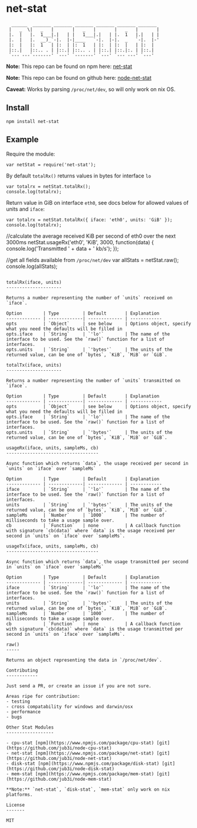 net-stat
========

```
  ______  _______ _______ _______ _______ _______ _______
 |   _  \|   _   |       |   _   |       |   _   |       |
 |.  |   |.  1___|.|   | |   1___|.|   | |.  1   |.|   | |
 |.  |   |.  __)_`-|.  |-|____   `-|.  |-|.  _   `-|.  |-'
 |:  |   |:  1   | |:  | |:  1   | |:  | |:  |   | |:  |
 |::.|   |::.. . | |::.| |::.. . | |::.| |::.|:. | |::.|
 `--- ---`-------' `---' `-------' `---' `--- ---' `---'
```

**Note:** This repo can be found on npm here: [net-stat](https://www.npmjs.com/package/net-stat)

**Note:** This repo can be found on github here: [node-net-stat](https://github.com/jub3i/node-net-stat)

**Caveat:** Works by parsing `/proc/net/dev`, so will only work on nix OS.

Install
-------

```
npm install net-stat
```

Example
-------

Require the module:
```
var netStat = require('net-stat');
```

By default `totalRx()` returns values in bytes for interface `lo`
```
var totalrx = netStat.totalRx();
console.log(totalrx);
```

Return value in GiB on interface `eth0`, see docs below for allowed values of units and `iface`:
```
var totalrx = netStat.totalRx({ iface: 'eth0', units: 'GiB' });
console.log(totalrx);
```

//calculate the average received KiB per second of eth0 over the next 3000ms
netStat.usageRx('eth0', 'KiB', 3000, function(data) {
    console.log('Transmitted ' + data + ' kb/s');
});

//get all fields available from `/proc/net/dev`
var allStats = netStat.raw();
console.log(allStats);
```

totalRx(iface, units)
---------------------

Returns a number representing the number of `units` received on `iface`.

Option        | Type         | Default       | Explanation
------------- | -------------| ------------- | ------------
opts          | `Object`     | see below     | Options object, specify what you need the defaults will be filled in
opts.iface    | `String`     | `'lo'`        | The name of the interface to be used. See the `raw()` function for a list of interfaces.
opts.units    | `String`     | `'bytes'`     | The units of the returned value, can be one of `bytes`, `KiB`, `MiB` or `GiB`.

totalTx(iface, units)
---------------------

Returns a number representing the number of `units` transmitted on `iface`.

Option        | Type         | Default       | Explanation
------------- | -------------| ------------- | ------------
opts          | `Object`     | see below     | Options object, specify what you need the defaults will be filled in
opts.iface    | `String`     | `'lo'`        | The name of the interface to be used. See the `raw()` function for a list of interfaces.
opts.units    | `String`     | `'bytes'`     | The units of the returned value, can be one of `bytes`, `KiB`, `MiB` or `GiB`.

usageRx(iface, units, sampleMs, cb)
-----------------------------------

Async function which returns `data`, the usage received per second in `units` on `iface` over `sampleMs`

Option        | Type         | Default       | Explanation
------------- | -------------| ------------- | ------------
iface         | `String`     | `'lo'`        | The name of the interface to be used. See the `raw()` function for a list of interfaces.
units         | `String`     | `'bytes'`     | The units of the returned value, can be one of `bytes`, `KiB`, `MiB` or `GiB`.
sampleMs      | `Number`     | `1000`        | The number of milliseconds to take a usage sample over.
cb            | `Function`   | none          | A callback function with signature `cb(data)` where `data` is the usage received per second in `units` on `iface` over `sampleMs`.

usageTx(iface, units, sampleMs, cb)
-----------------------------------

Async function which returns `data`, the usage transmitted per second in `units` on `iface` over `sampleMs`

Option        | Type         | Default       | Explanation
------------- | -------------| ------------- | ------------
iface         | `String`     | `'lo'`        | The name of the interface to be used. See the `raw()` function for a list of interfaces.
units         | `String`     | `'bytes'`     | The units of the returned value, can be one of `bytes`, `KiB`, `MiB` or `GiB`.
sampleMs      | `Number`     | `1000`        | The number of milliseconds to take a usage sample over.
cb            | `Function`   | none          | A callback function with signature `cb(data)` where `data` is the usage transmitted per second in `units` on `iface` over `sampleMs`.

raw()
-----

Returns an object representing the data in `/proc/net/dev`.

Contributing
------------

Just send a PR, or create an issue if you are not sure.

Areas ripe for contribution:
- testing
- cross compatability for windows and darwin/osx
- performance
- bugs

Other Stat Modules
------------------

- cpu-stat [npm](https://www.npmjs.com/package/cpu-stat) [git](https://github.com/jub3i/node-cpu-stat)
- net-stat [npm](https://www.npmjs.com/package/net-stat) [git](https://github.com/jub3i/node-net-stat)
- disk-stat [npm](https://www.npmjs.com/package/disk-stat) [git](https://github.com/jub3i/node-disk-stat)
- mem-stat [npm](https://www.npmjs.com/package/mem-stat) [git](https://github.com/jub3i/node-mem-stat)

**Note:** `net-stat`, `disk-stat`, `mem-stat` only work on nix platforms.

License
-------

MIT
